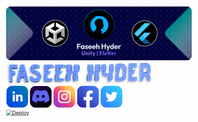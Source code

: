 <!DOCTYPE html>
<html>
<body>

![Banner](https://github.com/faseehhyder/faseehhyder/blob/main/Images/Banner.png)
<br>
<img align="center" src="https://github.com/faseehhyder/faseehhyder/blob/main/Images/NameHeading.png" width="400">
<br clear="center"/>
![LinkedIn Icon](https://github.com/faseehhyder/faseehhyder/blob/main/Icons/LinkedIn%20Icon%402x.png)
![Discord Icont](https://github.com/faseehhyder/faseehhyder/blob/main/Icons/Discord%20Icon%402x.png)
![Instagram Icon](https://github.com/faseehhyder/faseehhyder/blob/main/Icons/Instagram%20Icon%402x.png)
![FaceBook Icon](https://github.com/faseehhyder/faseehhyder/blob/main/Icons/FaceBook%20Icon%402x.png)
![Twitter Icon](https://github.com/faseehhyder/faseehhyder/blob/main/Icons/Twitter%402x.png)
<br>
<a href="https://heroku.com/deploy">
  <img  align="center"  src="https://www.herokucdn.com/deploy/button.svg" alt="Deploy">
</a>

</body>
</html>
  


